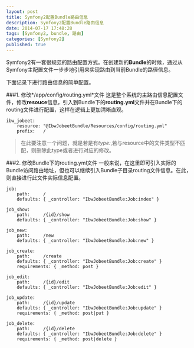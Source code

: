 ```yaml
---
layout: post
title: Symfony2配置Bundle路由信息
description: Symfony2配置Bundle路由信息
date: 2014-07-17 17:48:28
tags: [Symfony2, bundle, 路由]
categories: [Symfony2]
published: true
---
```

Symfony2有一套很规范的路由配置方式。在创建新的**Bundle**的时候，通过从Symfony主配置文件一步步地引用来实现路由到当前Bundle的路径信息。

下面记录下进行路由信息的简单配置。

###1. 修改*/app/config/routing.yml*文件
这是整个系统的主路由信息配置文件，修改**resouce**信息，引入到Bundle下的**routing.yml**文件并在Bundle下的routing文件进行配置，这样在逻辑上更加清晰直观。
```
ibw_jobeet:
    resource: "@IbwJobeetBundle/Resources/config/routing.yml"
    prefix:   /
```

> 在此要注意一个问题，就是若是有*type:*,若与resource中的文件类型不匹配，则删除此type或者进行对应的修改。

###2. 修改Bundle下的routing.yml文件
一般来说，在这里即可引入实际的Bundle访问路由地址，但也可以继续引入Bundle子目录routing文件信息。在此，则直接进行此文件实际信息配置。
<!--more-->
```
job:
    path:     /
    defaults: { _controller: "IbwJobeetBundle:Job:index" }

job_show:
    path:     /{id}/show
    defaults: { _controller: "IbwJobeetBundle:Job:show" }

job_new:
    path:     /new
    defaults: { _controller: "IbwJobeetBundle:Job:new" }

job_create:
    path:     /create
    defaults: { _controller: "IbwJobeetBundle:Job:create" }
    requirements: { _method: post }

job_edit:
    path:     /{id}/edit
    defaults: { _controller: "IbwJobeetBundle:Job:edit" }

job_update:
    path:     /{id}/update
    defaults: { _controller: "IbwJobeetBundle:Job:update" }
    requirements: { _method: post|put }

job_delete:
    path:     /{id}/delete
    defaults: { _controller: "IbwJobeetBundle:Job:delete" }
    requirements: { _method: post|delete }
```

